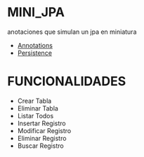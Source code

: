 # MINI_JPA
anotaciones que simulan un jpa en miniatura

- <a href="https://github.com/Daryl110/MINI_JPA/tree/master/MINI_JPA_ANNOTATIONS_TLF_3C/src/main/java/eam/tlf/mini_jpa/annotatios">Annotations</a>
- <a href="https://github.com/Daryl110/MINI_JPA/blob/master/MINI_JPA_ANNOTATIONS_TLF_3C/src/main/java/eam/tlf/mini_jpa/connection/Persistence.java">Persistence</a>

# FUNCIONALIDADES

- Crear Tabla
- Eliminar Tabla
- Listar Todos
- Insertar Registro
- Modificar Registro
- Eliminar Registro
- Buscar Registro
